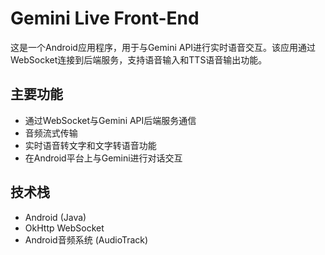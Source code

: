 # Gemini Live Front-End

这是一个Android应用程序，用于与Gemini API进行实时语音交互。该应用通过WebSocket连接到后端服务，支持语音输入和TTS语音输出功能。

## 主要功能

- 通过WebSocket与Gemini API后端服务通信
- 音频流式传输
- 实时语音转文字和文字转语音功能
- 在Android平台上与Gemini进行对话交互

## 技术栈

- Android (Java)
- OkHttp WebSocket
- Android音频系统 (AudioTrack)
